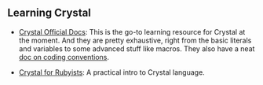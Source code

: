 ## Learning Crystal

* [Crystal Official Docs](https://crystal-lang.org/docs/): This is the go-to
  learning resource for Crystal at the moment.
  And they are pretty exhaustive, right from the basic literals and variables to
  some advanced stuff like macros. They also have a neat
  [doc on coding conventions](https://crystal-lang.org/docs/conventions/index.html).

* [Crystal for Rubyists](http://www.crystalforrubyists.com/): A practical intro to Crystal language.
